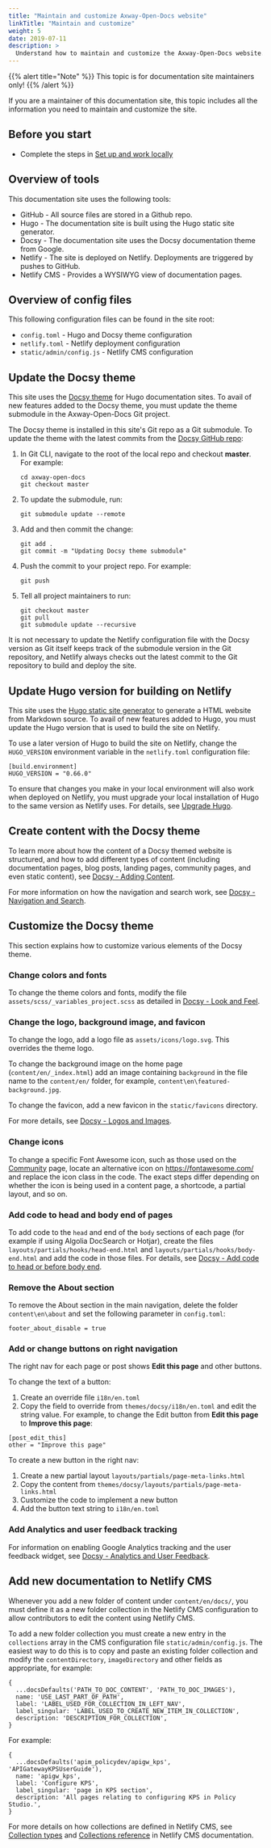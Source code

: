 ```yaml
---
title: "Maintain and customize Axway-Open-Docs website"
linkTitle: "Maintain and customize"
weight: 5
date: 2019-07-11
description: >
  Understand how to maintain and customize the Axway-Open-Docs website.
---
```


{{% alert title="Note" %}}
This topic is for documentation site maintainers only!
{{% /alert %}}

If you are a maintainer of this documentation site, this topic includes all the information you need to maintain and customize the site.

## Before you start

* Complete the steps in [Set up and work locally](/docs/contribution_guidelines/setup_work_locally/)

## Overview of tools

This documentation site uses the following tools:

* GitHub - All source files are stored in a Github repo.
* Hugo - The documentation site is built using the Hugo static site generator.
* Docsy - The documentation site uses the Docsy documentation theme from Google.
* Netlify - The site is deployed on Netlify. Deployments are triggered by pushes to GitHub.
* Netlify CMS - Provides a WYSIWYG view of documentation pages.

## Overview of config files

This following configuration files can be found in the site root:

* `config.toml` - Hugo and Docsy theme configuration
* `netlify.toml` - Netlify deployment configuration
* `static/admin/config.js` - Netlify CMS configuration

## Update the Docsy theme

This site uses the [Docsy theme](https://www.docsy.dev/) for Hugo documentation sites. To avail of new features added to the Docsy theme, you must update the theme submodule in the Axway-Open-Docs Git project.

The Docsy theme is installed in this site's Git repo as a Git submodule. To update the theme with the latest commits from the [Docsy GitHub repo](https://github.com/google/docsy):

1. In Git CLI, navigate to the root of the local repo and checkout **master**. For example:

    ```
    cd axway-open-docs
    git checkout master
    ```

2. To update the submodule, run:

    ```
    git submodule update --remote
    ```

3. Add and then commit the change:

    ```
    git add .
    git commit -m "Updating Docsy theme submodule"
    ```

4. Push the commit to your project repo. For example:

    ```
    git push
    ```

5. Tell all project maintainers to run:

    ```
    git checkout master
    git pull
    git submodule update --recursive
    ```

It is not necessary to update the Netlify configuration file with the Docsy version as Git itself keeps track of the submodule version in the Git repository, and Netlify always checks out the latest commit to the Git repository to build and deploy the site.

## Update Hugo version for building on Netlify

This site uses the [Hugo static site generator](https://gohugo.io/) to generate a HTML website from Markdown source. To avail of new features added to Hugo, you must update the Hugo version that is used to build the site on Netlify.

To use a later version of Hugo to build the site on Netlify, change the `HUGO_VERSION` environment variable in the `netlify.toml` configuration file:

```
[build.environment]
HUGO_VERSION = "0.66.0"
```

To ensure that changes you make in your local environment will also work when deployed on Netlify, you must upgrade your local installation of Hugo to the same version as Netlify uses. For details, see [Upgrade Hugo](/docs/contribution_guidelines/setup_work_locally/#upgrade-hugo).

## Create content with the Docsy theme

To learn more about how the content of a Docsy themed website is structured, and how to add different types of content (including documentation pages, blog posts, landing pages, community pages, and even static content), see [Docsy - Adding Content](https://www.docsy.dev/docs/adding-content/content/).

For more information on how the navigation and search work, see [Docsy - Navigation and Search](https://www.docsy.dev/docs/adding-content/navigation/).

## Customize the Docsy theme

This section explains how to customize various elements of the Docsy theme.

### Change colors and fonts

To change the theme colors and fonts, modify the file `assets/scss/_variables_project.scss` as detailed in [Docsy - Look and Feel](https://www.docsy.dev/docs/adding-content/lookandfeel/).

### Change the logo, background image, and favicon

To change the logo, add a logo file as `assets/icons/logo.svg`. This overrides the theme logo.

To change the background image on the home page (`content/en/_index.html`) add an image containing `background` in the file name to the `content/en/` folder, for example, `content\en\featured-background.jpg`.

To change the favicon, add a new favicon in the `static/favicons` directory.

For more details, see [Docsy - Logos and Images](https://www.docsy.dev/docs/adding-content/iconsimages/).

### Change icons

To change a specific Font Awesome icon, such as those used on the [Community](/community/) page, locate an alternative icon on <https://fontawesome.com/> and replace the icon class in the code. The exact steps differ depending on whether the icon is being used in a content page, a shortcode, a partial layout, and so on.

### Add code to head and body end of pages

To add code to the `head` and end of the `body` sections of each page (for example if using Algolia DocSearch or Hotjar), create the files `layouts/partials/hooks/head-end.html` and `layouts/partials/hooks/body-end.html` and add the code in those files. For details, see [Docsy - Add code to head or before body end](https://www.docsy.dev/docs/adding-content/lookandfeel/#add-code-to-head-or-before-body-end).

### Remove the About section

To remove the About section in the main navigation, delete the folder `content\en\about` and set the following parameter in `config.toml`:

```
footer_about_disable = true
```

### Add or change buttons on right navigation

The right nav for each page or post shows **Edit this page** and other buttons.

To change the text of a button:

1. Create an override file `i18n/en.toml`
2. Copy the field to override from `themes/docsy/i18n/en.toml` and edit the string value. For example, to change the Edit button from **Edit this page** to **Improve this page**:

```
[post_edit_this]
other = "Improve this page"
```

To create a new button in the right nav:

1. Create a new partial layout `layouts/partials/page-meta-links.html`
2. Copy the content from `themes/docsy/layouts/partials/page-meta-links.html`
3. Customize the code to implement a new button
4. Add the button text string to `i18n/en.toml`

### Add Analytics and user feedback tracking

For information on enabling Google Analytics tracking and the user feedback widget, see [Docsy - Analytics and User Feedback](https://www.docsy.dev/docs/adding-content/feedback/).

## Add new documentation to Netlify CMS

Whenever you add a new folder of content under `content/en/docs/`, you must define it as a new folder collection in the Netlify CMS configuration to allow contributors to edit the content using Netlify CMS.

To add a new folder collection you must create a new entry in the `collections` array in the CMS configuration file `static/admin/config.js`. The easiest way to do this is to copy and paste an existing folder collection and modify the `contentDirectory`, `imageDirectory` and other fields as appropriate, for example:

```
{
  ...docsDefaults('PATH_TO_DOC_CONTENT', 'PATH_TO_DOC_IMAGES'),
  name: 'USE_LAST_PART_OF_PATH',
  label: 'LABEL_USED_FOR_COLLECTION_IN_LEFT_NAV',
  label_singular: 'LABEL_USED_TO_CREATE_NEW_ITEM_IN_COLLECTION',
  description: 'DESCRIPTION_FOR_COLLECTION',
}
```

For example:

```
{
  ...docsDefaults('apim_policydev/apigw_kps', 'APIGatewayKPSUserGuide'),
  name: 'apigw_kps',
  label: 'Configure KPS',
  label_singular: 'page in KPS section',
  description: 'All pages relating to configuring KPS in Policy Studio.',
}
```

For more details on how collections are defined in Netlify CMS, see [Collection types](https://www.netlifycms.org/docs/collection-types) and [Collections reference](https://www.netlifycms.org/docs/configuration-options/#collections) in Netlify CMS documentation.

<!-- Comment variables out as it's not currently used -->
<!--
## Use variables in content

A list of variables can be found in `axway-open-docs/layouts/shortcodes/variables`, stored as HTML files, where the name of the file is the name of the variable. These HTML files just contain the value of the variable.

Variables are called in Markdown documentation files with the following:

`{{</*  variables/variable_name  */>}}`

Where `variable_name` is the name of the HTML file that contains the variable value, without the `.html` extension.

For example:

`"We love {{< variables/company_name >}} Open Docs!"`

would be written in Markdown as:

`"We love {{</* variables/company_name */>}} Open Docs!"`

Where `company_name` is stored in `axway-open-docs/layouts/shortcodes/variables` as a HTML file called `company_name.html` and simply contains `Axway`.

### Create a new variable

Variables are stored in the `axway-open-docs` project as HTML files.

#### Use file explorer

Navigate to `axway-open-docs/layouts/shortcodes/variables` and create a HTML file. Consider the file name carefully since the shortcode name will mirror that of the file but without the `.html` extension. For example, `axway-open-docs/layouts/shortcodes/variables/company_name.html` will be called with `{{</* variables/company_name */>}}` in the markdown file.

Once you've created the file, open it up with your favorite text editor and simply add the value of the variable into it. For example, `axway-open-docs/layouts/shortcodes/variables/company_name.html` simply contains `Axway`.

#### Use shell

You can customize and run the following bash command (using relative paths):

`echo "Variable value here!" > axway-open-docs/layouts/shortcodes/variables/name_of_variable_file.html`

This will create the HTML file inside of the `shortcodes/variables` directory and add whatever value you want to it.
-->
